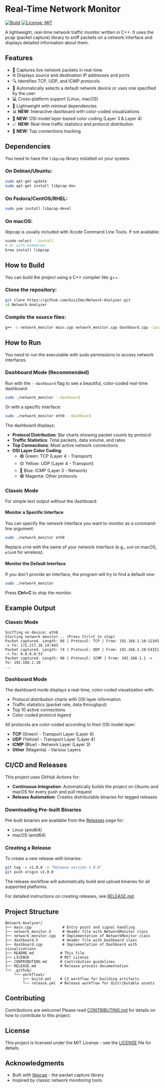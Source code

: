 # Real-Time Network Monitor

[![Build](https://github.com/GizzZmo/Network-Analyzer/actions/workflows/build.yml/badge.svg)](https://github.com/GizzZmo/Network-Analyzer/actions/workflows/build.yml)
[![License: MIT](https://img.shields.io/badge/License-MIT-yellow.svg)](https://opensource.org/licenses/MIT)

A lightweight, real-time network traffic monitor written in C++. It uses the pcap (packet capture) library to sniff packets on a network interface and displays detailed information about them.

## Features

- 📡 Captures live network packets in real-time
- 🌐 Displays source and destination IP addresses and ports
- 🔍 Identifies TCP, UDP, and ICMP protocols
- 🎯 Automatically selects a default network device or uses one specified by the user
- 💻 Cross-platform support (Linux, macOS)
- 🚀 Lightweight with minimal dependencies
- 📊 **NEW:** Interactive dashboard with color-coded visualizations
- 🎨 **NEW:** OSI model layer-based color coding (Layer 3 & Layer 4)
- 📈 **NEW:** Real-time traffic statistics and protocol distribution
- 🔗 **NEW:** Top connections tracking

## Dependencies

You need to have the `libpcap` library installed on your system.

### On Debian/Ubuntu:
```bash
sudo apt-get update
sudo apt-get install libpcap-dev
```

### On Fedora/CentOS/RHEL:
```bash
sudo yum install libpcap-devel
```

### On macOS:
libpcap is usually included with Xcode Command Line Tools. If not available:
```bash
xcode-select --install
# Or with Homebrew:
brew install libpcap
```

## How to Build

You can build the project using a C++ compiler like g++.

### Clone the repository:
```bash
git clone https://github.com/GizzZmo/Network-Analyzer.git
cd Network-Analyzer
```

### Compile the source files:
```bash
g++ -o network_monitor main.cpp network_monitor.cpp dashboard.cpp -lpcap -lpthread
```

## How to Run

You need to run the executable with sudo permissions to access network interfaces.

### Dashboard Mode (Recommended)
Run with the `--dashboard` flag to see a beautiful, color-coded real-time dashboard:
```bash
sudo ./network_monitor --dashboard
```

Or with a specific interface:
```bash
sudo ./network_monitor eth0 --dashboard
```

The dashboard displays:
- **Protocol Distribution**: Bar charts showing packet counts by protocol
- **Traffic Statistics**: Total packets, data volume, and rates
- **Top Connections**: Most active network connections
- **OSI Layer Color Coding**: 
  - 🟢 Green: TCP (Layer 4 - Transport)
  - 🟡 Yellow: UDP (Layer 4 - Transport)
  - 🔵 Blue: ICMP (Layer 3 - Network)
  - 🟣 Magenta: Other protocols

### Classic Mode
For simple text output without the dashboard:

#### Monitor a Specific Interface
You can specify the network interface you want to monitor as a command-line argument:
```bash
sudo ./network_monitor eth0
```
Replace `eth0` with the name of your network interface (e.g., `en0` on macOS, `wlan0` for wireless).

#### Monitor the Default Interface
If you don't provide an interface, the program will try to find a default one:
```bash
sudo ./network_monitor
```

Press **Ctrl+C** to stop the monitor.

## Example Output

### Classic Mode
```
Sniffing on device: eth0
Starting network monitor... (Press Ctrl+C to stop)
Packet captured. Length: 66 | Protocol: TCP | From: 192.168.1.10:12345 -> To: 172.217.16.14:443
Packet captured. Length: 74 | Protocol: UDP | From: 192.168.1.10:54321 -> To: 8.8.8.8:53
Packet captured. Length: 98 | Protocol: ICMP | From: 192.168.1.1 -> To: 192.168.1.10
...
```

### Dashboard Mode
The dashboard mode displays a real-time, color-coded visualization with:
- Protocol distribution charts with OSI layer information
- Traffic statistics (packet rate, data throughput)
- Top 10 active connections
- Color-coded protocol legend

All protocols are color-coded according to their OSI model layer:
- **TCP** (Green) - Transport Layer (Layer 4)
- **UDP** (Yellow) - Transport Layer (Layer 4)  
- **ICMP** (Blue) - Network Layer (Layer 3)
- **Other** (Magenta) - Various Layers

## CI/CD and Releases

This project uses GitHub Actions for:
- **Continuous Integration**: Automatically builds the project on Ubuntu and macOS for every push and pull request
- **Release Automation**: Creates distributable binaries for tagged releases

### Downloading Pre-built Binaries

Pre-built binaries are available from the [Releases](https://github.com/GizzZmo/Network-Analyzer/releases) page for:
- Linux (amd64)
- macOS (amd64)

### Creating a Release

To create a new release with binaries:
```bash
git tag -a v1.0.0 -m "Release version 1.0.0"
git push origin v1.0.0
```

The release workflow will automatically build and upload binaries for all supported platforms.

For detailed instructions on creating releases, see [RELEASE.md](RELEASE.md).

## Project Structure

```
Network-Analyzer/
├── main.cpp              # Entry point and signal handling
├── network_monitor.h     # Header file with NetworkMonitor class
├── network_monitor.cpp   # Implementation of NetworkMonitor class
├── dashboard.h           # Header file with Dashboard class
├── dashboard.cpp         # Implementation of Dashboard with visualizations
├── README.md            # This file
├── LICENSE              # MIT License
├── CONTRIBUTING.md      # Contribution guidelines
├── RELEASE.md           # Release process documentation
└── .github/
    └── workflows/
        ├── build.yml    # CI workflow for building artifacts
        └── release.yml  # Release workflow for distributable assets
```

## Contributing

Contributions are welcome! Please read [CONTRIBUTING.md](CONTRIBUTING.md) for details on how to contribute to this project.

## License

This project is licensed under the MIT License - see the [LICENSE](LICENSE) file for details.

## Acknowledgments

- Built with [libpcap](https://www.tcpdump.org/) - the packet capture library
- Inspired by classic network monitoring tools
